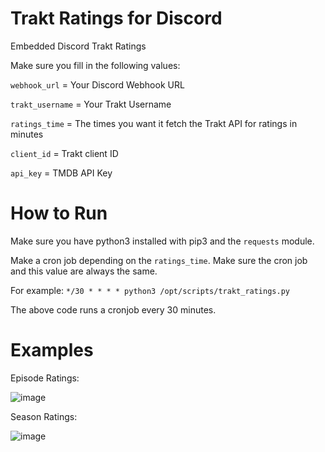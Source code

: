# Trakt Ratings for Discord
Embedded Discord Trakt Ratings

Make sure you fill in the following values:

`webhook_url` = Your Discord Webhook URL

`trakt_username` = Your Trakt Username

`ratings_time` = The times you want it fetch the Trakt API for ratings in minutes

`client_id` = Trakt client ID

`api_key` = TMDB API Key

# How to Run

Make sure you have python3 installed with pip3 and the `requests` module.

Make a cron job depending on the `ratings_time`. Make sure the cron job and this value are always the same.

For example: `*/30 * * * * python3 /opt/scripts/trakt_ratings.py`

The above code runs a cronjob every 30 minutes.

# Examples

Episode Ratings:

![image](https://user-images.githubusercontent.com/39315068/226148315-8e217d7d-d2fd-4d23-834a-d2d417fcded8.png)

Season Ratings:

![image](https://user-images.githubusercontent.com/39315068/226148288-b1903331-59a0-4fea-8040-fb286642a369.png)

